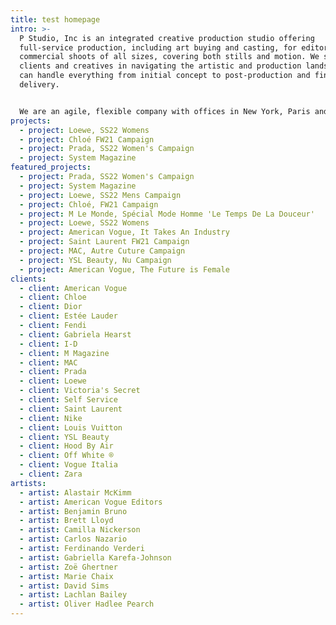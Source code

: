 ```yaml
---
title: test homepage
intro: >-
  P Studio, Inc is an integrated creative production studio offering
  full-service production, including art buying and casting, for editorial and
  commercial shoots of all sizes, covering both stills and motion. We support
  clients and creatives in navigating the artistic and production landscape – we
  can handle everything from initial concept to post-production and final
  delivery.


  We are an agile, flexible company with offices in New York, Paris and Los Angeles and a global network of partners. We are inspired by the artists we work with, and find creativity and innovation essential to every project. We prioritize client services without sacrificing artistry.
projects:
  - project: Loewe, SS22 Womens
  - project: Chloé FW21 Campaign
  - project: Prada, SS22 Women's Campaign
  - project: System Magazine
featured_projects:
  - project: Prada, SS22 Women's Campaign
  - project: System Magazine
  - project: Loewe, SS22 Mens Campaign
  - project: Chloé, FW21 Campaign
  - project: M Le Monde, Spécial Mode Homme 'Le Temps De La Douceur'
  - project: Loewe, SS22 Womens
  - project: American Vogue, It Takes An Industry
  - project: Saint Laurent FW21 Campaign
  - project: MAC, Autre Cuture Campaign
  - project: YSL Beauty, Nu Campaign
  - project: American Vogue, The Future is Female
clients:
  - client: American Vogue
  - client: Chloe
  - client: Dior
  - client: Estée Lauder
  - client: Fendi
  - client: Gabriela Hearst
  - client: I-D
  - client: M Magazine
  - client: MAC
  - client: Prada
  - client: Loewe
  - client: Victoria's Secret
  - client: Self Service
  - client: Saint Laurent
  - client: Nike
  - client: Louis Vuitton
  - client: YSL Beauty
  - client: Hood By Air
  - client: Off White ®
  - client: Vogue Italia
  - client: Zara
artists:
  - artist: Alastair McKimm
  - artist: American Vogue Editors
  - artist: Benjamin Bruno
  - artist: Brett Lloyd
  - artist: Camilla Nickerson
  - artist: Carlos Nazario
  - artist: Ferdinando Verderi
  - artist: Gabriella Karefa-Johnson
  - artist: Zoë Ghertner
  - artist: Marie Chaix
  - artist: David Sims
  - artist: Lachlan Bailey
  - artist: Oliver Hadlee Pearch
---
```

